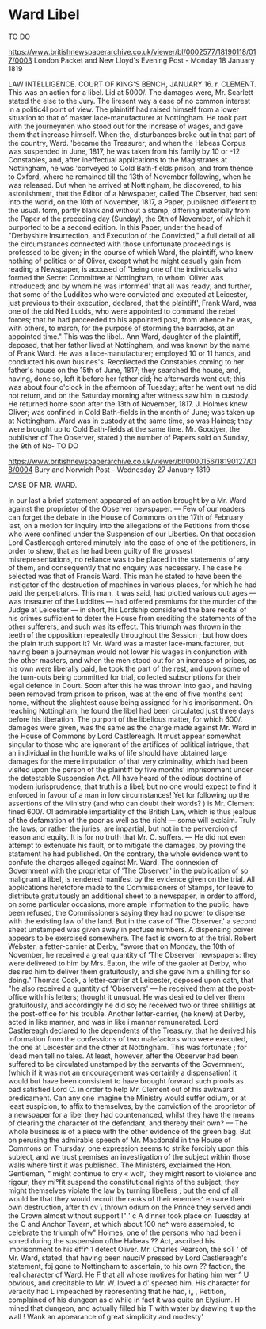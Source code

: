 # Ward Libel



TO DO

https://www.britishnewspaperarchive.co.uk/viewer/bl/0002577/18190118/017/0003
London Packet and New Lloyd's Evening Post - Monday 18 January 1819

LAW INTELLIGENCE. COURT OF KING'S BENCH, JANUARY 16. r. CLEMENT. This was an action for a libel. Lid at 5000/. The damages were, Mr. Scarlett stated the else to the Jury. The liresent way a ease of no common interest in a politic4l point of view. The plaintiff had raised himself from a lower situation to that of master lace-manufacturer at Nottingham. He took part with the journeymen who stood out for the increase of wages, and gave them that increase himself. When the, disturbances broke out in that part of the country, Ward. 'became the Treasurer; and when the Habeas Corpus was suspended in June, 1817, he was taken from his family by 10 or -12 Constables, and, after ineffectual applications to the Magistrates at Nottingham, he was 'conveyed to Cold Bath-fields prison, and from thence to Oxford, where he remained till the 13th of November following, when he was released. But when he arrived at Nottingham, he discovered, to his astonishment, that the Editor of a Newspaper, called The Observer, had sent into the world, on the 10th of November, 1817, a Paper, published different to the usual. form, partly blank and without a stamp, differing materially from the Paper of the preceding day (Sunday), the 9th of November, of which it purported to be a second edition. In this Paper, under the head of "Derbyshire Insurrection, and Execution of the Convicted," a full detail of all the circumstances connected with those unfortunate proceedings is professed to be given; in the course of which Ward, the plaintiff, who knew nothing of politics or of Oliver, except what he might casually gain from reading a Newspaper, is accused of "being one of the individuals who formed the Secret Committee at Nottingham, to whom 'Oliver was introduced; and by whom he was informed' that all was ready; and further, that some of the Luddites who were convicted and executed at Leicester, just previous to their execution, declared, that the plaintiff', Frank Ward, was one of the old Ned Ludds, who were appointed to command the rebel forces; that he had proceeded to his appointed post, from whence he was, with others, to march, for the purpose of storming the barracks, at an appointed time." This was the libel.. Ann Ward, daughter of the plaintiff, deposed, that her father lived at Nottingham, and was known by the name of Frank Ward. He was a lace-manufacturer; employed 10 or 11 hands, and conducted his own busines's. Recollected the Constables coming to her father's house on the 15th of June, 1817; they searched the house, and, having, done so, left it before her father did; he afterwards went out; this was about four o'clock in the afternoon of Tuesday; after he went out he did not return, and on the Saturday morning after witness saw him in custody. He returned home soon after the 13th of November, 1817. J. Holmes knew Oliver; was confined in Cold Bath-fields in the month of June; was taken up at Nottingham. Ward was in custody at the same time, so was Haines; they were brought up to Cold Bath-fields at the same time. Mr. Goodyer, the publisher of The Observer, stated ) the number of Papers sold on Sunday, the 9th of No-  TO DO

https://www.britishnewspaperarchive.co.uk/viewer/bl/0000156/18190127/018/0004
Bury and Norwich Post - Wednesday 27 January 1819

CASE OF MR. WARD.

In our last a brief statement appeared of an action brought by a Mr. Ward against the proprietor of the Observer newspaper. — Few of our readers can forget the debate in the House of Commons on the 17th of February last, on a motion for inquiry into the allegations of the Petitions from those who were confined under the Suspension of our Liberties. On that occasion Lord Castlereagh entered minutely into the case of one of the petitioners, in order to shew, that as he had been guilty of the grossest misrepresentations, no reliance was to be placed in the statements of any of them, and consequently that no enquiry was necessary. The case he selected was that of Francis Ward. This man he stated to have been the instigator of the destruction of machines in various places, for which he had paid the perpetrators. This man, it was said, had plotted various outrages — was treasurer of the Luddites — had offered premiums for the murder of the Judge at Leicester — in short, his Lordship considered the bare recital of his crimes sufficient to deter the House from crediting the statements of the other sufferers, and such was its effect. This triumph was thrown in the teeth of the opposition repeatedly throughout the Session ; but how does the plain truth support it? Mr. Ward was a master lace-manufacturer, but having been a journeyman would not lower his wages in conjunction with the other masters, and when the men stood out for an increase of prices, as his own were liberally paid, he took the part of the rest, and upon some of the turn-outs being committed for trial, collected subscriptions for their legal defence in Court. Soon after this he was thrown into gaol, and having been removed from prison to prison, was at the end of five months sent home, without the slightest cause being assigned for his imprisonment. On reaching Nottingham, he found the libel had been circulated just three days before his liberation. The purport of the libellous matter, for which 600/. damages were given, was the same as the charge made against Mr. Ward in the House of Commons by Lord Castlereagh. It must appear somewhat singular to those who are ignorant of the artifices of political intrigue, that an individual in the humble walks of life should have obtained large damages for the mere imputation of that very criminality, which had been visited upon the person of the plaintiff by five months' imprisonment under the detestable Suspension Act. All have heard of the odious doctrine of modern jurisprudence, that truth is a libel; but no one would expect to find it enforced in favour of a man in low circumstances! Yet for following up the assertions of the Ministry (and who can doubt their words? ) is Mr. Clement fined 600/. O! admirable impartiality of the British Law, which is thus jealous of the defamation of the poor as well as the rich! — some will exclaim. Truly the laws, or rather the juries, are impartial, but not in the perveroion of reason and equity. It is for no truth that Mr. C. suffers. — He did not even attempt to extenuate his fault, or to mitigate the damages, by proving the statement he had published. On the contrary, the whole evidence went to confute the charges alleged against Mr. Ward. The connexion of Government with the proprietor of 'The Observer,' in the publication of so malignant a libel, is rendered manifest by the evidence given on the trial. All applications heretofore made to the Commissioners of Stamps, for leave to distribute gratuitously an additional sheet to a newspaper, in order to afford, on some particular occasions, more ample information to the public, have been refused, the Commissioners saying they had no power to dispense with the existing law of the land. But in the case of 'The Observer,' a second sheet unstamped was given away in profuse numbers. A dispensing poiver appears to be exercised somewhere. The fact is sworn to at the trial. Robert Webster, a fetter-carrier at Derby, "swore that on Monday, the 10th of November, he received a great quantity of 'The Observer' newspapers: they were delivered to him by Mrs. Eaton, the wife of the gaoler at Derby, who desired him to deliver them gratuitously, and she gave him a shilling for so doing." Thomas Cook, a letter-carrier at Leicester, deposed upon oath, that "he also received a quantity of 'Observers' — he received them at the post-office with his letters; thought it unusual. He was desired to deliver them gratuitously, and accordingly he did so; he received two or three shillitigs at the post-office for his trouble. Another letter-carrier, (he knew) at Derby, acted in like manner, and was in like i manner remunerated. Lord Castlereagh declared to the dependents of the Treasury, that he derived his information from the confessions of two malefactors who were executed, the one at Leicester and the other at Nottingham. This was fortunate ; for 'dead men tell no tales. At least, however, after the Observer had been suffered to be circulated unstamped by the servants of the Government, (which if it was not an encouragement was certainly a dispensation) it would but have been consistent to have brought forward such proofs as bad satisfied Lord C. in order to help Mr. Clement out of his awkward predicament. Can any one imagine the Ministry would suffer odium, or at least suspicion, to affix to themselves, by the conviction of the proprietor of a newspaper for a libel they had countenanced, whilst they have the means of clearing the character of the defendant, and thereby their own? — The whole business is of a piece with the other evidence of the green bag. But on perusing the admirable speech of Mr. Macdonald in the House of Commons on Thursday, one expression seems to strike forcibly upon this subject, and we trust premises an investigation of the subject within those walls where first it was published. The Ministers, exclaimed the Hon. Gentleman, " might continue to cry « wolf,' they might resort to violence and rigour; they mi°fit suspend the constitutional rights of the subject; they might themselves violate the law by turning libellers ; but the end of all would be that they would recruit the ranks of their enemies^ ensure their own destruction, after th cv \ thrown odium on the Prince they served andi the Crown almost without support !" ' c A dinner took place on Tuesday at the C and Anchor Tavern, at which about 100 ne^ were assembled, to celebrate the triumph ofw" Holmes, one of the persons who had been i soned during the suspension ofthe Habeas ?? Act, ascribed his imprisonment to his effi^ 1 detect Oliver. Mr. Charles Pearson, the soT ' of Mr. Ward, stated, that having been nauciV pressed by Lord Castlereagh's statement, foj gone to Nottingham to ascertain, to his own ?? faction, the real character of Ward. He F that all whose motives for hating him wer ° U obvious, and creditable to Mr. W. loved a d' spected him. His character for veracity had L impeached by representing that he had, i„ , Petition, complained of his dungeon as d while in fact it was quite an Elysium. H mined that dungeon, and actually filled his T with water by drawing it up the wall ! Wank an appearance of great simplicity and modesty'